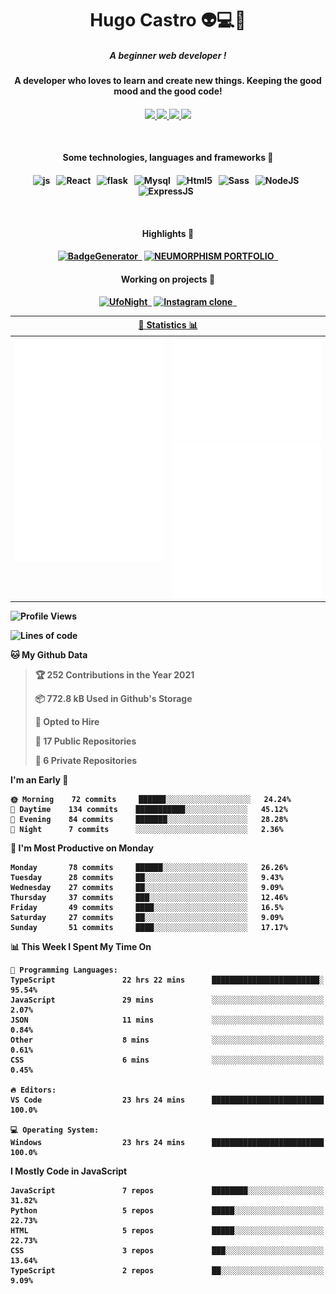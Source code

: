 <h1 align="center">Hugo Castro 👽💻🌌</h1>
<h5 align="center">A beginner web developer !</h5>
<h4 align="center">A developer who loves to learn and create new things. Keeping the good mood and the good code!<h4/>
<p align="center">
		<a href="https://stackoverflow.com/users/11444549/hugo">
		<img src="https://img.shields.io/badge/-Stackoverflow-79db75?style=for-the-badge&logo=Stackoverflow&logoColor=white" />
	</a>
		<a href="https://api.whatsapp.com/send?phone=5532988940411text=Oii, vim pelo github!">
		<img src="https://img.shields.io/badge/WHATSAPP-79db75.svg?&style=for-the-badge&logo=whatsapp&logoColor=white" />
	</a>
		<a href="mailto:hugocastrohc@outlook.com">
		<img src="https://img.shields.io/badge/email-79db75.svg?&style=for-the-badge&logo=protonmail&logoColor=white" />
	<a href="https://open.spotify.com/user/22uat6ppbmvcvyia5me7tdmci">
		<img src="https://img.shields.io/badge/spotify-79db75.svg?&style=for-the-badge&logo=spotify&logoColor=white" />
	</a>
</p>

<br>

<h4 align="center"> Some technologies, languages and frameworks 🚀<h4/>
<p align="center">
	<img src="https://img.shields.io/badge/javascript-79db75.svg?&style=for-the-badge&logo=javascript&logoColor=white" alt="js" />&nbsp;&nbsp;
	<img src="https://img.shields.io/badge/-React-79db75?style=for-the-badge&logo=react&logoColor=white" alt="React" />&nbsp;&nbsp;
	<img src="https://img.shields.io/badge/flask-79db75.svg?&style=for-the-badge&logo=flask&logoColor=white" alt="flask" />&nbsp;&nbsp;
	<img src="https://img.shields.io/badge/mysql-79db75.svg?style=for-the-badge&logo=mysql&logoColor=white" alt="Mysql" />&nbsp;&nbsp;
	<img src="https://img.shields.io/badge/html5-79db75.svg?style=for-the-badge&logo=html5&logoColor=white" alt="Html5" />&nbsp;&nbsp;
	<img src="https://img.shields.io/badge/sass-79db75.svg?style=for-the-badge&logo=sass&logoColor=white" alt="Sass" />&nbsp;&nbsp;
	<img src="https://img.shields.io/badge/node.js-79db75.svg?style=for-the-badge&" alt="NodeJS" />&nbsp;&nbsp;
	<img src="https://img.shields.io/badge/express.js-79db75.svg?style=for-the-badge&" alt="ExpressJS" />&nbsp;&nbsp;
	

</p>

<br>
<h4 align="center"> Highlights 🔆<h4/>
<p align="center">
	  <a text-decoration="none" href="https://pypi.org/project/BadgeGenerator"><img src="https://img.shields.io/badge/BadgeGenerator-79db75.svg?style=for-the-badge&logo=pythonfor-the-badge&logo=django" alt="BadgeGenerator" />&nbsp;&nbsp;<a/>
	<a text-decoration="none" href="https://github.com/HugoCastroBR/Neumorphism_Portfolio"><img src="https://img.shields.io/badge/neumorphism_portfolio-79db75.svg?style=for-the-badge" alt="NEUMORPHISM PORTFOLIO" />&nbsp;&nbsp;<a/>
</p>
<h4 align="center"> Working on projects 🔨<h4/>
	
<p align="center">
	<a text-decoration="none" href="https://github.com/HugoCastroBR/ufonight"><img src="https://img.shields.io/badge/UfoNight-79db75.svg?style=for-the-badge" alt="UfoNight"/>&nbsp;&nbsp;<a/>
		<a text-decoration="none" href="https://github.com/HugoCastroBR/ufonight"><img src="https://img.shields.io/badge/Instagram%20Clone-79db75.svg?style=for-the-badge" alt="Instagram clone"/>&nbsp;&nbsp;<a/>
</p>

<table>
	<tr>
	    <th colspan="2" align="center">
	      <a href="" >🧩 Statistics 📊 </a>
	    </th>
	</tr>
	<tr>
	    <th valign="top" width="600"><img src="https://github.com/HugoCastroBR/HugoCastroBR/blob/master/Isometric.svg"  /></th>
	    <th width="600"><img src="https://github.com/HugoCastroBR/HugoCastroBR/blob/master/metrics.plugin.habits.svg"  />
		<img src="https://github.com/HugoCastroBR/HugoCastroBR/blob/master/metrics.plugin.activity.svg"  />
	    </th>
  	</tr>
	
<table/>

<!--START_SECTION:waka-->
![Profile Views](http://img.shields.io/badge/Profile%20Views-10-blue)

![Lines of code](https://img.shields.io/badge/From%20Hello%20World%20I%27ve%20Written-71%20lines%20of%20code-blue)

**🐱 My Github Data** 

> 🏆 252 Contributions in the Year 2021
 > 
> 📦 772.8 kB Used in Github's Storage 
 > 
> 💼 Opted to Hire
 > 
> 📜 17 Public Repositories 
 > 
> 🔑 6 Private Repositories  
 > 
**I'm an Early 🐤** 

```text
🌞 Morning    72 commits     ██████░░░░░░░░░░░░░░░░░░░   24.24% 
🌆 Daytime    134 commits    ███████████░░░░░░░░░░░░░░   45.12% 
🌃 Evening    84 commits     ███████░░░░░░░░░░░░░░░░░░   28.28% 
🌙 Night      7 commits      ░░░░░░░░░░░░░░░░░░░░░░░░░   2.36%

```
📅 **I'm Most Productive on Monday** 

```text
Monday       78 commits     ██████░░░░░░░░░░░░░░░░░░░   26.26% 
Tuesday      28 commits     ██░░░░░░░░░░░░░░░░░░░░░░░   9.43% 
Wednesday    27 commits     ██░░░░░░░░░░░░░░░░░░░░░░░   9.09% 
Thursday     37 commits     ███░░░░░░░░░░░░░░░░░░░░░░   12.46% 
Friday       49 commits     ████░░░░░░░░░░░░░░░░░░░░░   16.5% 
Saturday     27 commits     ██░░░░░░░░░░░░░░░░░░░░░░░   9.09% 
Sunday       51 commits     ████░░░░░░░░░░░░░░░░░░░░░   17.17%

```


📊 **This Week I Spent My Time On** 

```text
💬 Programming Languages: 
TypeScript               22 hrs 22 mins      ████████████████████████░   95.54% 
JavaScript               29 mins             ░░░░░░░░░░░░░░░░░░░░░░░░░   2.07% 
JSON                     11 mins             ░░░░░░░░░░░░░░░░░░░░░░░░░   0.84% 
Other                    8 mins              ░░░░░░░░░░░░░░░░░░░░░░░░░   0.61% 
CSS                      6 mins              ░░░░░░░░░░░░░░░░░░░░░░░░░   0.45%

🔥 Editors: 
VS Code                  23 hrs 24 mins      █████████████████████████   100.0%

💻 Operating System: 
Windows                  23 hrs 24 mins      █████████████████████████   100.0%

```

**I Mostly Code in JavaScript** 

```text
JavaScript               7 repos             ████████░░░░░░░░░░░░░░░░░   31.82% 
Python                   5 repos             █████░░░░░░░░░░░░░░░░░░░░   22.73% 
HTML                     5 repos             █████░░░░░░░░░░░░░░░░░░░░   22.73% 
CSS                      3 repos             ███░░░░░░░░░░░░░░░░░░░░░░   13.64% 
TypeScript               2 repos             ██░░░░░░░░░░░░░░░░░░░░░░░   9.09%

```



<!--END_SECTION:waka-->


